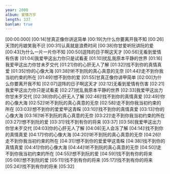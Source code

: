 ```yaml
---
year: 2000
album: 爱情万岁
length: 337
banlam: true
---
```

[00:00.000]
[00:14]甘真正像你讲这简单
[00:19]为什么你要离开我不知
[00:26]天顶的月娘笑我不识
[00:31]认真就是浪费时间
[00:38]你甘爱听阮讲阮的爱
[00:43]为什么一片一片你不知
[00:50]逗阵的日子啊这天才
[00:56]无看到爱情有伤害
[01:04]我爱甲这出力你只是试看麦
[01:10]扰乱我原本平静的世界
[01:16]我爱甲这出力你甘未歹交代
[01:21]你的心肝无人了解
[01:32]!找不到你的真情真爱
[01:35]!你的心像大海
[01:38]!听不到阮的真心真意的无奈
[01:44]!走不到你我当初约束的所在
[01:49]!想不到你的爱
[01:55]甘真正像你讲甲简单
[02:00]为什么你要离开我不知
[02:07]逗阵的日子啊这天才
[02:12]无看到爱情有伤害
[02:21]我爱甲这出力你只是试看麦
[02:27]扰乱我原本平静的世界
[02:33]我爱甲这出力你甘未歹交代
[02:38]你的心肝无人了解
[02:46]!找不到你的真情真爱
[02:49]!你的心像大海
[02:52]!听不到阮的真心真意的无奈
[02:58]!走不到你我当初约束的所在
[03:03]!想不到你的爱爱甲这青睬
[03:10]!找不到你的真情真爱
[03:13]!你的心像大海
[03:16]!听不到阮的真心真意的无奈
[03:22]!走不到你我当初约束的所在
[03:27]!想不到阮的爱
[03:31]!找不到有你的将来
[03:37]
[03:58]我爱甲这出力你甘未歹交代
[04:03]你的心肝无人了解
[04:08]无人会冻了解
[04:14]!找不到你的真情真爱
[04:17]!你的心像大海
[04:20]!听不到阮的真心真意的无奈
[04:26]!走不到你我当初约束的所在
[04:31]!想不到你的爱爱甲这青睬
[04:38]!找不到你的真情真爱
[04:41]!你的心像大海
[04:44]!听不到阮的真心真意的无奈
[04:50]!走不到你我当初约束的所在
[04:55]!想不到阮的爱
[04:59]!找不到有你的将来
[05:08]!想不到阮的爱
[05:11]!找不到有你的将来
[05:17]!找不到有你的将来
[05:24]!找不到有你的将来
[05:32]